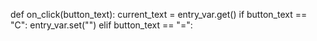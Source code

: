 def on_click(button_text):
    current_text = entry_var.get()
    if button_text == "C":
        entry_var.set("")
    elif button_text == "=":
